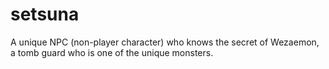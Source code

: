 # setsuna
 A unique NPC (non-player character) who knows the secret of Wezaemon, a tomb guard who is one of the unique monsters.
